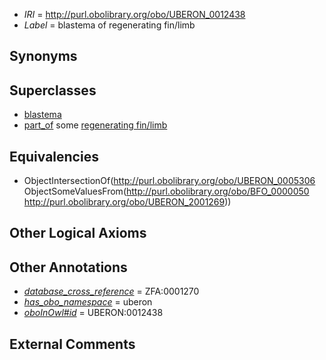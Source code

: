 * *IRI* = http://purl.obolibrary.org/obo/UBERON_0012438
 * *Label* = blastema of regenerating fin/limb

## Synonyms


## Superclasses

 * [blastema](../../UBERON/06/UBERON_0005306.md)
 * [part_of](../../BFO/50/BFO_0000050.md) some [regenerating fin/limb](../../UBERON/69/UBERON_2001269.md)

## Equivalencies

 * ObjectIntersectionOf(<http://purl.obolibrary.org/obo/UBERON_0005306> ObjectSomeValuesFrom(<http://purl.obolibrary.org/obo/BFO_0000050> <http://purl.obolibrary.org/obo/UBERON_2001269>))

## Other Logical Axioms


## Other Annotations

 * *[database_cross_reference](../../ef/oboInOwl#hasDbXref.md)* = ZFA:0001270
 * *[has_obo_namespace](../../ce/oboInOwl#hasOBONamespace.md)* = uberon
 * *[oboInOwl#id](../../id/oboInOwl#id.md)* = UBERON:0012438

## External Comments

